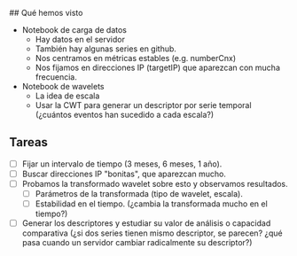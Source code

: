 ## Qué hemos visto

- Notebook de carga de datos
    - Hay datos en el servidor
    - También hay algunas series en github.
    - Nos centramos en métricas estables (e.g. numberCnx)
    - Nos fijamos en direcciones IP (targetIP) que aparezcan con mucha frecuencia.
- Notebook de wavelets
    - La idea de escala
    - Usar la CWT para generar un descriptor por serie temporal (¿cuántos eventos han sucedido a cada escala?)

## Tareas
- [ ] Fijar un intervalo de tiempo (3 meses, 6 meses, 1 año).
- [ ] Buscar direcciones IP "bonitas", que aparezcan mucho.
- [ ] Probamos la transformado wavelet sobre esto y observamos resultados.
    - [ ] Parámetros de la transformada (tipo de wavelet, escala).
    - [ ] Estabilidad en el tiempo. (¿cambia la transformada mucho en el tiempo?)
- [ ] Generar los descriptores y estudiar su valor de análisis o capacidad comparativa (¿si dos series tienen mismo descriptor, se parecen? ¿qué pasa cuando un servidor cambiar radicalmente su descriptor?)